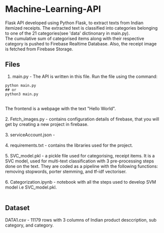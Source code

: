 # Machine-Learning-API
Flask API developed using Python Flask, to extract texts from Indian itemized receipts. The extracted text is classified into categories belonging to one of the 21 categories(see 'data' dictinonary in main.py).<br>
The cumulative sum of categorised items along with their respective category is pushed to Firebase Realtime Database. Also, the receipt image is fetched from Firebase Storage. <br>

## Files
1. main.py - The API is written in this file. Run the file using the command:
```
python main.py
## or
python3 main.py
```
<br>The frontend is a webpage with the text "Hello World". <br><br>
2. Fetch_images.py - contains configuration details of firebase, that you will get by creating a new project in firebase.<br><br>
3. serviceAccount.json -  <br><br>
4. requirements.txt - contains the libraries used for the project.<br><br>
5. SVC_model.pkl - a pickle file used for categorising, receipt items. It is a SVC model, used for multi-text classification with 3 pre-processing steps done on the text. They are coded as a pipeline with the following functions: removing stopwords, porter stemming, and tf-idf vectoriser.<br><br>
6. Categorization.ipynb - notebook with all the steps used to develop SVM model i.e SVC_model.pkl.<br><br>

## Dataset
DATA1.csv - 11179 rows with 3 columns of Indian product desccription, sub category, and category.


 
